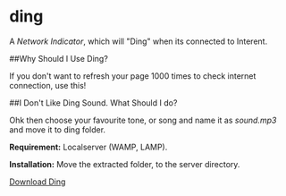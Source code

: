 ding
====

A *Network Indicator*, which will "Ding" when its connected to Interent.

##Why Should I Use Ding?

If you don't want to refresh your page 1000 times to check internet connection, use this!

##I Don't Like Ding Sound. What Should I do?

Ohk then choose your favourite tone, or song and name it as *sound.mp3* and move it to ding folder. 

**Requirement:** Localserver (WAMP, LAMP).

**Installation:** Move the extracted folder, to the server directory.

[Download Ding](https://github.com/xerotronx/ding/archive/master.zip)
